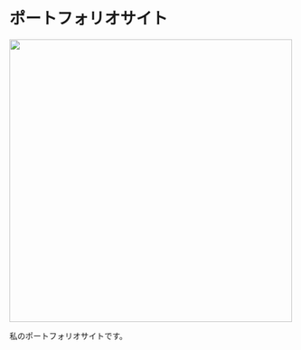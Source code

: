 # ポートフォリオサイト
<img src="https://user-images.githubusercontent.com/66525257/98961461-ed0f2d80-2548-11eb-8e67-c1b5c8c83244.png" width="500px">

私のポートフォリオサイトです。
